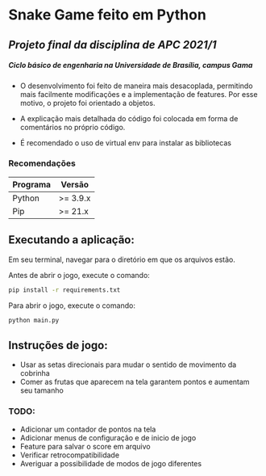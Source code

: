 # Snake Game feito em Python
## *Projeto final da disciplina de APC 2021/1*
##### Ciclo básico de engenharia na Universidade de Brasília, campus Gama

- O desenvolvimento foi feito de maneira mais desacoplada, permitindo mais facilmente modificações e a implementação de features. Por esse motivo, o projeto foi orientado a objetos.

- A explicação mais detalhada do código foi colocada em forma de comentários no próprio código.

- É recomendado o uso de virtual env para instalar as bibliotecas
### Recomendações
| Programa | Versão |
| ------ | ------ |
| Python | >= 3.9.x |
| Pip | >= 21.x |

## Executando a aplicação:

Em seu terminal, navegar para o diretório em que os arquivos estão.

Antes de abrir o jogo, execute o comando:
```sh
pip install -r requirements.txt
```
Para abrir o jogo, execute o comando:
```sh
python main.py
```


## Instruções de jogo:

- Usar as setas direcionais para mudar o sentido de movimento da cobrinha
- Comer as frutas que aparecem na tela garantem pontos e aumentam seu tamanho


### TODO:

- Adicionar um contador de pontos na tela
- Adicionar menus de configuração e de inicio de jogo
- Feature para salvar o score em arquivo
- Verificar retrocompatibilidade
- Averiguar a possibilidade de modos de jogo diferentes
